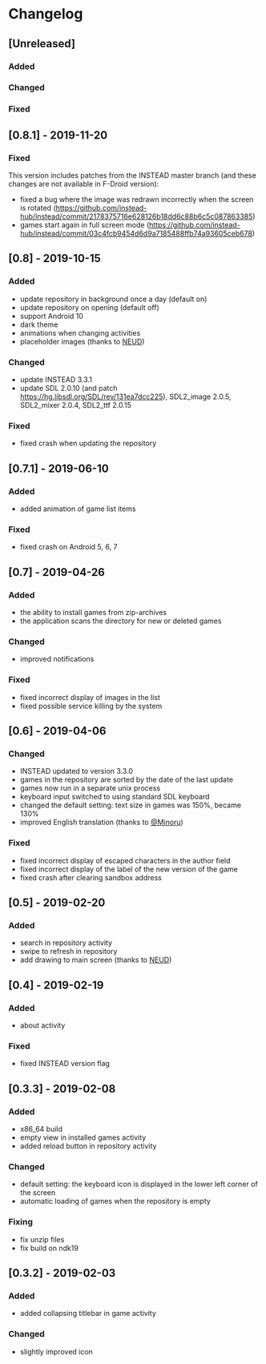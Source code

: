 # Changelog

## [Unreleased]
### Added
### Changed
### Fixed

## [0.8.1] - 2019-11-20
### Fixed
This version includes patches from the INSTEAD master branch 
(and these changes are not available in F-Droid version):

- fixed a bug where the image was redrawn incorrectly when the screen is rotated (https://github.com/instead-hub/instead/commit/2178375716e628126b18dd6c88b6c5c087863385)
- games start again in full screen mode (https://github.com/instead-hub/instead/commit/03c4fcb9454d6d9a7185488ffb74a93605ceb678)

## [0.8] - 2019-10-15
### Added
- update repository in background once a day (default on)
- update repository on opening (default off)
- support Android 10
- dark theme
- animations when changing activities
- placeholder images (thanks to [NEUD](https://vk.com/neudd))

### Changed
- update INSTEAD 3.3.1
- update SDL 2.0.10 (and patch https://hg.libsdl.org/SDL/rev/131ea7dcc225), SDL2_image 2.0.5, SDL2_mixer 2.0.4, SDL2_ttf 2.0.15

### Fixed
- fixed crash when updating the repository

## [0.7.1] - 2019-06-10
### Added
- added animation of game list items

### Fixed
- fixed crash on Android 5, 6, 7

## [0.7] - 2019-04-26
### Added
- the ability to install games from zip-archives
- the application scans the directory for new or deleted games

### Changed
- improved notifications

### Fixed
- fixed incorrect display of images in the list
- fixed possible service killing by the system

## [0.6] - 2019-04-06
### Changed
- INSTEAD updated to version 3.3.0
- games in the repository are sorted by the date of the last update
- games now run in a separate unix process
- keyboard input switched to using standard SDL keyboard
- changed the default setting: text size in games was 150%, became 130%
- improved English translation (thanks to [@Minoru](https://github.com/Minoru))

### Fixed
- fixed incorrect display of escaped characters in the author field
- fixed incorrect display of the label of the new version of the game
- fixed crash after clearing sandbox address

## [0.5] - 2019-02-20
### Added
- search in repository activity
- swipe to refresh in repository
- add drawing to main screen (thanks to [NEUD](https://vk.com/neudd))

## [0.4] - 2019-02-19
### Added
- about activity

### Fixed
- fixed INSTEAD version flag

## [0.3.3] - 2019-02-08
### Added
- x86_64 build
- empty view in installed games activity
- added reload button in repository activity

### Changed
- default setting: the keyboard icon is displayed in the lower left corner of the screen
- automatic loading of games when the repository is empty

### Fixing
- fix unzip files
- fix build on ndk19

## [0.3.2] - 2019-02-03
### Added
- added collapsing titlebar in game activity

### Changed
- slightly improved icon
